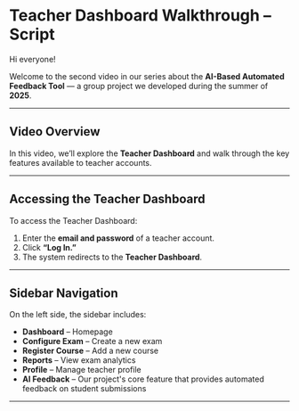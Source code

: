 # Teacher Dashboard Walkthrough – Script

Hi everyone!

Welcome to the second video in our series about the **AI-Based Automated Feedback Tool** — a group project we developed during the summer of **2025**.

---

## Video Overview

In this video, we’ll explore the **Teacher Dashboard** and walk through the key features available to teacher accounts.

---

## Accessing the Teacher Dashboard

To access the Teacher Dashboard:

1. Enter the **email and password** of a teacher account.
2. Click **“Log In.”**
3. The system redirects to the **Teacher Dashboard**.

---

## Sidebar Navigation

On the left side, the sidebar includes:

- **Dashboard** – Homepage
- **Configure Exam** – Create a new exam
- **Register Course** – Add a new course
- **Reports** – View exam analytics
- **Profile** – Manage teacher profile
- **AI Feedback** – Our project's core feature that provides automated feedback on student submissions

---

